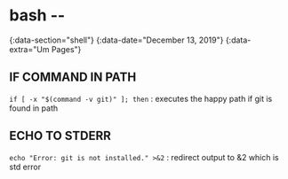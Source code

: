 # bash --
{:data-section="shell"}
{:data-date="December 13, 2019"}
{:data-extra="Um Pages"}

## IF COMMAND IN PATH
`if [ -x "$(command -v git)" ]; then`
: executes the happy path if git is found in path

## ECHO TO STDERR
`echo "Error: git is not installed." >&2`
: redirect output to &2 which is std error

